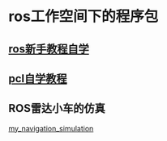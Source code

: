 # ros工作空间下的程序包

## [ros新手教程自学](beginner_tutorials/)

## [pcl自学教程](my_pcl_tutorial/)

## ROS雷达小车的仿真

[my_navigation_simulation](src/my_navigation_simulation/README.md)
